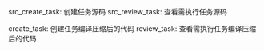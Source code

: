 src_create_task: 创建任务源码
src_review_task: 查看需执行任务源码

create_task: 创建任务编译压缩后的代码
review_task: 查看需执行任务编译压缩后的代码


